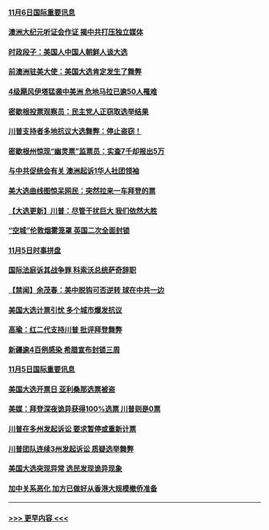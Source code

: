 #### [11月6日国际重要讯息](../pages/prog202/a102980583.md?t=11062351) 
#### [澳洲大纪元听证会作证 揭中共打压独立媒体](../pages/prog202/a102980509.md?t=11062351) 
#### [时政段子：美国人中国人朝鲜人谈大选](../pages/prog202/a102980510.md?t=11062351) 
#### [前澳洲驻美大使：美国大选肯定发生了舞弊](../pages/prog202/a102980492.md?t=11062351) 
#### [4级飓风伊塔猛袭中美洲 危地马拉已逾50人罹难](../pages/prog202/a102980382.md?t=11062351) 
#### [密歇根投票观察员：民主党人正窃取选举结果](../pages/prog202/a102980312.md?t=11062351) 
#### [川普支持者多地抗议大选舞弊：停止盗窃！](../pages/prog202/a102980292.md?t=11062351) 
#### [密歇根州惊现“幽灵票”监票员：实查7千却报出5万](../pages/prog202/a102980278.md?t=11062351) 
#### [与中共促统会有关 澳洲起诉1华人社团领袖](../pages/prog202/a102979677.md?t=11062351) 
#### [美大选曲线图惊呆网民：突然拉来一车拜登的票](../pages/prog202/a102980229.md?t=11062351) 
#### [【大选更新】川普：尽管干扰巨大 我们依然大胜](../pages/prog202/a102977799.md?t=11062351) 
#### [“空城”伦敦烟雾笼罩 英国二次全面封锁](../pages/prog202/a102980064.md?t=11062351) 
#### [11月5日时事拼盘](../pages/prog202/a102980038.md?t=11062351) 
#### [国际法庭诉其战争罪 科索沃总统萨奇辞职](../pages/prog202/a102980029.md?t=11062351) 
#### [【禁闻】余茂春：美中脱钩可否逆转 球在中共一边](../pages/prog202/a102980003.md?t=11062351) 
#### [美国大选计票引忧 多个城市爆发抗议](../pages/prog202/a102979891.md?t=11062351) 
#### [高瑜：红二代支持川普 批评拜登舞弊](../pages/prog202/a102979889.md?t=11062351) 
#### [新疆逾4百例感染 希腊宣布封锁三周](../pages/prog202/a102979895.md?t=11062351) 
#### [11月5日国际重要讯息](../pages/prog202/a102979704.md?t=11062351) 
#### [美国大选开票日 亚利桑那选票被盗](../pages/prog202/a102979625.md?t=11062351) 
#### [美媒：拜登深夜诡异获得100%选票 川普则是0票](../pages/prog202/a102979562.md?t=11062351) 
#### [川普在多州发起诉讼 要求暂停或重新计票](../pages/prog202/a102979483.md?t=11062351) 
#### [川普团队连续3州发起诉讼 质疑选举舞弊](../pages/prog202/a102979462.md?t=11062351) 
#### [美国大选突现异常 选民发现诡异现象](../pages/prog202/a102979422.md?t=11062351) 
#### [加中关系恶化 加方已做好从香港大规模撤侨准备](../pages/prog202/a102979318.md?t=11062351) 

----
#### [ >>> 更早内容 <<< ](../indexes/prog202-earlier.md)
